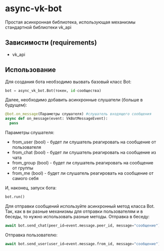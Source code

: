 # async-vk-bot
Простая асинхронная библиотека, использующая механизмы стандартной библиотеки vk_api
## Зависимости (requirements)
* vk_api
## Использование
Для создания бота необзодимо вызвать базовый класс Bot:
```python
bot = async_vk_bot.Bot(токен, id-сообщества)
```
Далее, необходимо добавить асинхронные слушатели (больше в будущем):
```python
@bot.on_message(Параметры слушателя) #слушатель входящего сообщения
async def on_message(event: VkBotMessageEvent):
  pass
```
Параметры слушателя:
* from_user (bool) - будет ли слушатель реагировать на сообщение от пользователя
* from_chat (bool) - будет ли слушатель реагировать на сообщение из чата 
* from_group (bool) - будет ли слушатель реагировать на сообщение от группы
* from_me (bool) - будет ли слушатель реагировать на сообщение от самого себя

И, наконец, запуск бота:
```python
bot.run()
```
Для отправки сообщений используйте асинхронный метод класса Bot.
Так, как в вк разные механизмы для отправки пользователям и в беседы, то нужно использовать разные методы.
Отправка в беседу:
```python
await bot.send_chat(peer_id=event.message.peer_id, message="сообщение")
```
Отправка пользователю:
```python
await bot.send_user(user_id=event.message.from_id, message="сообщение")
```
